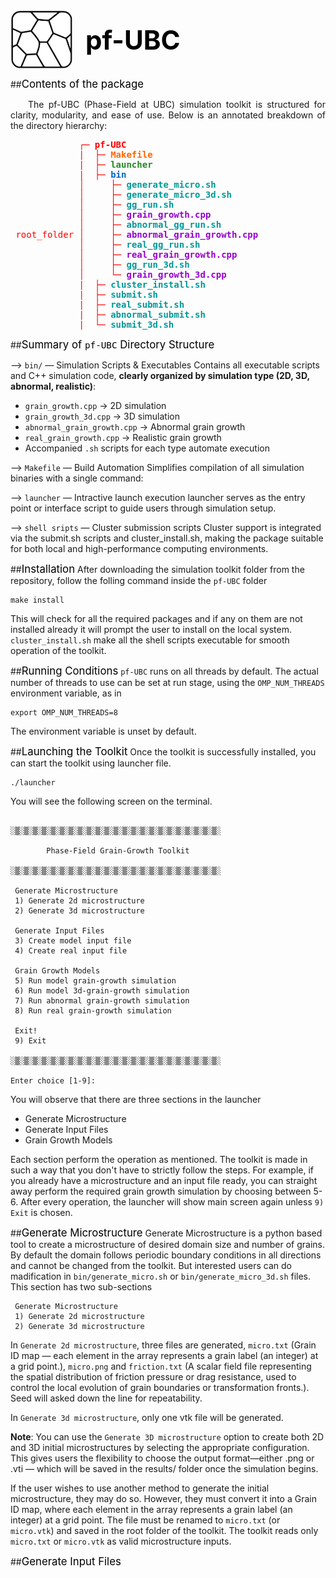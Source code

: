 <div style="display: flex; align-items: center; gap: 20px; justify-content: left;">
  <img src="/images/logo.png" alt="pf-UBC Logo" class="float-glow-img" width="100">
  <h1 style="margin: 0; font-size: 3em; color: #000000; font-weight: bold;">pf-UBC</h1>
</div>

##<span style="font-size: 1.2em; color: #000000;">Contents of the package</span>
<p style="text-align: justify; text-indent: 2em;">
The pf-UBC (Phase-Field at UBC) simulation toolkit is structured for clarity, modularity, and ease of use. Below is an annotated breakdown of the directory hierarchy:
</p>
<pre>
<span style="color:#ff0000;">             ┌─ <b>pf-UBC</b></span>
<span style="color:#ff0000;">             |  ├─</span> <span style="color:#ff6600;"><b>Makefile</b></span>
<span style="color:#ff0000;">             |  ├─</span> <span style="color:#228B22;"><b>launcher</b></span>
<span style="color:#ff0000;">             |  ├─</span> <span style="color:#0066cc;"><b>bin</b></span>
<span style="color:#ff0000;">             │     ├─</span> <span style="color:#009999;"><b>generate_micro.sh</b></span>
<span style="color:#ff0000;">             │     ├─</span> <span style="color:#009999;"><b>generate_micro_3d.sh</b></span>
<span style="color:#ff0000;">             │     ├─</span> <span style="color:#009999;"><b>gg_run.sh</b></span>
<span style="color:#ff0000;">             │     ├─</span> <span style="color:#9900cc;"><b>grain_growth.cpp</b></span>
<span style="color:#ff0000;">             │     ├─</span> <span style="color:#009999;"><b>abnormal_gg_run.sh</b></span>
<span style="color:#ff0000;"> root_folder │     ├─</span> <span style="color:#9900cc;"><b>abnormal_grain_growth.cpp</b></span>
<span style="color:#ff0000;">             │     ├─</span> <span style="color:#009999;"><b>real_gg_run.sh</b></span>
<span style="color:#ff0000;">             │     ├─</span> <span style="color:#9900cc;"><b>real_grain_growth.cpp</b></span>
<span style="color:#ff0000;">             │     ├─</span> <span style="color:#009999;"><b>gg_run_3d.sh</b></span>
<span style="color:#ff0000;">             │     └─</span> <span style="color:#9900cc;"><b>grain_growth_3d.cpp</b></span>
<span style="color:#ff0000;">             |  ├─</span> <span style="color:#009999;"><b>cluster_install.sh</b></span>
<span style="color:#ff0000;">             |  ├─</span> <span style="color:#009999;"><b>submit.sh</b></span>
<span style="color:#ff0000;">             |  ├─</span> <span style="color:#009999;"><b>real_submit.sh</b></span>
<span style="color:#ff0000;">             |  ├─</span> <span style="color:#009999;"><b>abnormal_submit.sh</b></span>
<span style="color:#ff0000;">             |  └─</span> <span style="color:#009999;"><b>submit_3d.sh</b></span>
</pre>


##<span style="font-size: 1.2em; color: #000000;">Summary of `pf-UBC` Directory Structure</span>

--> `bin/` — Simulation Scripts & Executables
Contains all executable scripts and C++ simulation code, **clearly organized by simulation type (2D, 3D, abnormal, realistic)**:

- `grain_growth.cpp` → 2D simulation
- `grain_growth_3d.cpp` → 3D simulation
- `abnormal_grain_growth.cpp` → Abnormal grain growth
- `real_grain_growth.cpp` → Realistic grain growth
- Accompanied `.sh` scripts for each type automate execution

--> `Makefile` — Build Automation
Simplifies compilation of all simulation binaries with a single command:

--> `launcher` — Intractive launch execution
launcher serves as the entry point or interface script to guide users through simulation setup.

--> `shell sripts` — Cluster submission scripts
Cluster support is integrated via the submit.sh scripts and cluster_install.sh, making the package suitable for both local and high-performance computing environments.


##<span style="font-size: 1.2em; color: #000000;">Installation</span>
After downloading the simulation toolkit folder from the repository, follow the folling command inside the `pf-UBC` folder
```
make install
```
This will check for all the required packages and if any on them are not installed already it will prompt the user to install on the local system. `cluster_install.sh` make all the shell scripts executable for smooth operation of the toolkit.


##<span style="font-size: 1.2em; color: #000000;">Running Conditions</span>
`pf-UBC` runs on all threads by default. The actual number of threads to use can be set at run stage, using the `OMP_NUM_THREADS` environment variable, as in
```
export OMP_NUM_THREADS=8
```
The environment variable is unset by default.


##<span style="font-size: 1.2em; color: #000000;">Launching the Toolkit</span>
Once the toolkit is successfully installed, you can start the toolkit using launcher file.
```
./launcher
```
You will see the following screen on the terminal.
```

░▒░▒░▒░▒░▒░▒░▒░▒░▒░▒░▒░▒░▒░▒░▒░▒░▒░▒░▒░▒░▒░▒░▒░

        Phase-Field Grain-Growth Toolkit       

░▒░▒░▒░▒░▒░▒░▒░▒░▒░▒░▒░▒░▒░▒░▒░▒░▒░▒░▒░▒░▒░▒░▒░

 Generate Microstructure 
 1) Generate 2d microstructure
 2) Generate 3d microstructure

 Generate Input Files 
 3) Create model input file
 4) Create real input file

 Grain Growth Models 
 5) Run model grain-growth simulation
 6) Run model 3d-grain-growth simulation
 7) Run abnormal grain-growth simulation
 8) Run real grain-growth simulation

 Exit! 
 9) Exit

░▒░▒░▒░▒░▒░▒░▒░▒░▒░▒░▒░▒░▒░▒░▒░▒░▒░▒░▒░▒░▒░▒░▒░

Enter choice [1-9]: 

```

You will observe that there are three sections in the launcher

- Generate Microstructure
- Generate Input Files
- Grain Growth Models

Each section perform the operation as mentioned. The toolkit is made in such a way that you don't have to strictly follow the steps. For example, if you already have a microstructure and an input file ready, you can straight away perform the required grain growth simulation by choosing between 5-6. After every operation, the launcher will show main screen again unless `9) Exit` is chosen.


##<span style="font-size: 1.2em; color: #000000;">Generate Microstructure</span>
Generate Microstructure is a python based tool to create a microstructure of desired domain size and number of grains. By default the domain follows periodic boundary conditions in all directions and cannot be changed from the toolkit. But interested users can do madification in `bin/generate_micro.sh` or `bin/generate_micro_3d.sh` files. 
<br>
This section has two sub-sections
```
 Generate Microstructure 
 1) Generate 2d microstructure
 2) Generate 3d microstructure
```
In `Generate 2d microstructure`, three files are generated, `micro.txt` (Grain ID map — each element in the array represents a grain label (an integer) at a grid point.), `micro.png` and `friction.txt` (A scalar field file representing the spatial distribution of friction pressure or drag resistance, used to control the local evolution of grain boundaries or transformation fronts.). Seed will asked down the line for repeatability.

In `Generate 3d microstructure`, only one vtk file will be generated.

<strong>Note</strong>: You can use the `Generate 3D microstructure` option to create both 2D and 3D initial microstructures by selecting the appropriate configuration. This gives users the flexibility to choose the output format—either .png or .vti — which will be saved in the results/ folder once the simulation begins.

If the user wishes to use another method to generate the initial microstructure, they may do so. However, they must convert it into a Grain ID map, where each element in the array represents a grain label (an integer) at a grid point. The file must be renamed to `micro.txt` (or `micro.vtk`) and saved in the root folder of the toolkit. The toolkit reads only `micro.txt` or `micro.vtk` as valid microstructure inputs.


##<span style="font-size: 1.2em; color: #000000;">Generate Input Files</span>
